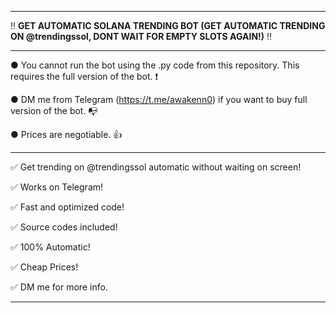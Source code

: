 ---------------------------------------------------------------------------------------------------------------

‼ **GET AUTOMATIC SOLANA TRENDING BOT (GET AUTOMATIC TRENDING ON @trendingssol, DONT WAIT FOR EMPTY SLOTS AGAIN!)** ‼

---------------------------------------------------------------------------------------------------------------

● You cannot run the bot using the .py code from this repository. This requires the full version of the bot. ❗

● DM me from Telegram (https://t.me/awakenn0) if you want to buy full version of the bot. 📭

● Prices are negotiable. 👍

---------------------------------------------------------------------------------------------------------------

✅ Get trending on @trendingssol automatic without waiting on screen!

✅ Works on Telegram!

✅ Fast and optimized code!

✅ Source codes included!

✅ 100% Automatic!

✅ Cheap Prices!




✅ DM me for more info.

---------------------------------------------------------------------------------------------------------------
